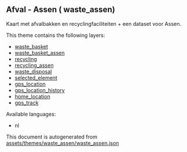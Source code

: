 

 Afval - Assen ( waste_assen) 
------------------------------



Kaart met afvalbakken en recyclingfaciliteiten + een dataset voor Assen.

This theme contains the following layers:



  - [waste_basket](../Layers/waste_basket.md)
  - [waste_basket_assen](../Layers/waste_basket_assen.md)
  - [recycling](../Layers/recycling.md)
  - [recycling_assen](../Layers/recycling_assen.md)
  - [waste_disposal](../Layers/waste_disposal.md)
  - [selected_element](../Layers/selected_element.md)
  - [gps_location](../Layers/gps_location.md)
  - [gps_location_history](../Layers/gps_location_history.md)
  - [home_location](../Layers/home_location.md)
  - [gps_track](../Layers/gps_track.md)


Available languages:



  - nl
 

This document is autogenerated from [assets/themes/waste_assen/waste_assen.json](https://github.com/pietervdvn/MapComplete/blob/develop/assets/themes/waste_assen/waste_assen.json)